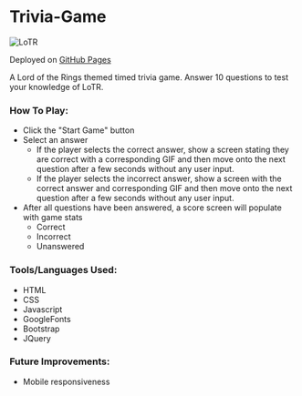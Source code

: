 # Trivia-Game

![LoTR]()


Deployed on [GitHub Pages](https://pamelatholan.github.io/Trivia-Game/)

A Lord of the Rings themed timed trivia game.  Answer 10 questions to test your knowledge of LoTR.

### How To Play:
* Click the "Start Game" button
* Select an answer
    * If the player selects the correct answer, show a screen stating they are correct with a corresponding GIF and then move onto the next question after a few seconds without any user input.
    * If the player selects the incorrect answer, show a screen with the correct answer and corresponding GIF and then move onto the next question after a few seconds without any user input.
* After all questions have been answered, a score screen will populate with game stats
    * Correct
    * Incorrect
    * Unanswered

### Tools/Languages Used:
* HTML
* CSS
* Javascript
* GoogleFonts
* Bootstrap
* JQuery

### Future Improvements:
* Mobile responsiveness